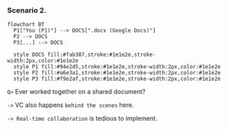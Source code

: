 <!-- pause -->

### Scenario 2.

<!-- new_lines: 2 -->

```mermaid +render
flowchart BT
  P1["You (P1)"] --> DOCS[".docx (Google Docs)"]
  P2 --> DOCS
  P3[...] --> DOCS

  style DOCS fill:#fab387,stroke:#1e1e2e,stroke-width:2px,color:#1e1e2e
  style P1 fill:#94e2d5,stroke:#1e1e2e,stroke-width:2px,color:#1e1e2e
  style P2 fill:#a6e3a1,stroke:#1e1e2e,stroke-width:2px,color:#1e1e2e
  style P3 fill:#f9e2af,stroke:#1e1e2e,stroke-width:2px,color:#1e1e2e
```

<!-- new_lines: 3 -->
<!-- pause -->

`Q>` Ever worked together on a shared document?

<!-- pause -->
<!-- new_line -->

`->` VC also happens `behind the scenes` here.

<!-- pause -->

`-> Real-time collaboration` is tedious to implement.
